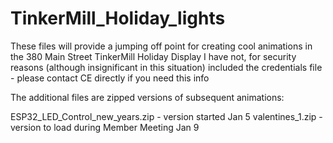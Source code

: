 # TinkerMill_Holiday_lights
These files will provide a jumping off point for creating cool animations in the 380 Main Street TinkerMill Holiday Display
I have not, for security reasons (although insignificant in this situation) included the credentials file - please contact CE directly if you need this info

The additional files are zipped versions of subsequent animations:

ESP32_LED_Control_new_years.zip - version started Jan 5
valentines_1.zip - version to load during Member Meeting Jan 9


